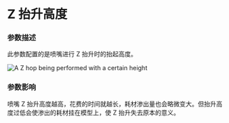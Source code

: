 Z 抬升高度
====
### **参数描述**
此参数配置的是喷嘴进行 Z 抬升时的抬起高度。

![A Z hop being performed with a certain height](../images/retraction_hop_enabled.svg)

### **参数影响**
喷嘴 Z 抬升高度越高，花费的时间就越长，耗材渗出量也会略微变大。但抬升高度过低会使渗出的耗材挂在模型上，使 Z 抬升失去原本的意义。